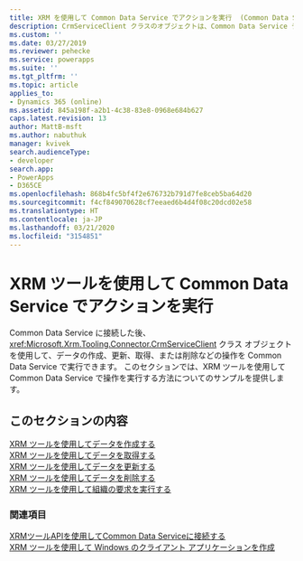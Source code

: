 ```yaml
---
title: XRM を使用して Common Data Service でアクションを実行  (Common Data Service) | Microsoft Docs
description: CrmServiceClient クラスのオブジェクトは、Common Data Service データの作成、取得、更新、および削除の操作を実行するために使用できます。
ms.custom: ''
ms.date: 03/27/2019
ms.reviewer: pehecke
ms.service: powerapps
ms.suite: ''
ms.tgt_pltfrm: ''
ms.topic: article
applies_to:
- Dynamics 365 (online)
ms.assetid: 845a198f-a2b1-4c38-83e8-0968e684b627
caps.latest.revision: 13
author: MattB-msft
ms.author: nabuthuk
manager: kvivek
search.audienceType:
- developer
search.app:
- PowerApps
- D365CE
ms.openlocfilehash: 868b4fc5bf4f2e676732b791d7fe8ceb5ba64d20
ms.sourcegitcommit: f4cf849070628cf7eeaed6b4d4f08c20dcd02e58
ms.translationtype: HT
ms.contentlocale: ja-JP
ms.lasthandoff: 03/21/2020
ms.locfileid: "3154851"
---
```

# <a name="use-xrm-tooling-to-execute-actions-in-common-data-service"></a>XRM ツールを使用して Common Data Service でアクションを実行

Common Data Service に接続した後、<xref:Microsoft.Xrm.Tooling.Connector.CrmServiceClient> クラス オブジェクトを使用して、データの作成、更新、取得、または削除などの操作を Common Data Service で実行できます。 このセクションでは、XRM ツールを使用して Common Data Service で操作を実行する方法についてのサンプルを提供します。  
  
## <a name="in-this-section"></a>このセクションの内容

[XRM ツールを使用してデータを作成する](use-xrm-tooling-create-data.md)<br />
[XRM ツールを使用してデータを取得する](use-xrm-tooling-retrieve-data.md)<br />
[XRM ツールを使用してデータを更新する](use-xrm-tooling-update-data.md)<br />
[XRM ツールを使用してデータを削除する](use-xrm-tooling-delete-data.md)<br />
[XRM ツールを使用して組織の要求を実行する](use-messages-executecrmorganizationrequest-method.md)
  
### <a name="see-also"></a>関連項目

[XRMツールAPIを使用してCommon Data Serviceに接続する](use-crmserviceclient-constructors-connect.md)<br />
[XRM ツールを使用して Windows のクライアント アプリケーションを作成](build-windows-client-applications-xrm-tools.md)
